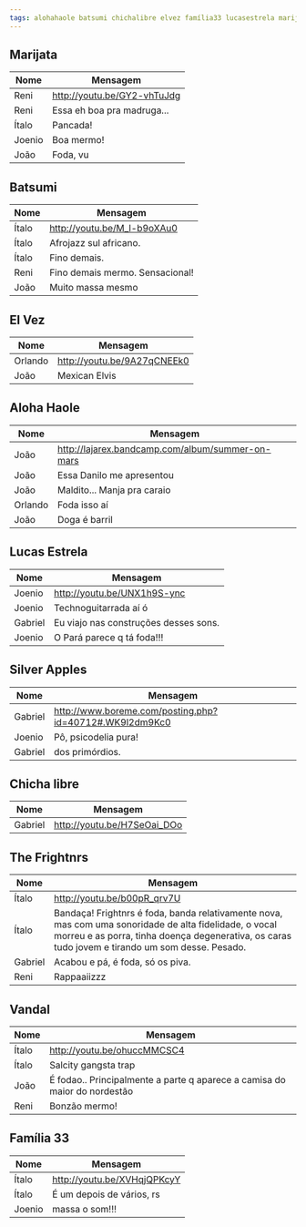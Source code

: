 ```yaml
---
tags: alohahaole batsumi chichalibre elvez família33 lucasestrela marijata silverapples thefrightnrs vandal
---
```


## Marijata

| Nome    | Mensagem                                                   |
| ------- | ---------------------------------------------------------- |
| Reni    | <http://youtu.be/GY2-vhTuJdg>                              |
| Reni    | Essa eh boa pra madruga...                                 |
| Ítalo   | Pancada!                                                   |
| Joenio  | Boa mermo!                                                 |
| João    | Foda, vu                                                   |

## Batsumi

| Nome    | Mensagem                                                   |
| ------- | ---------------------------------------------------------- |
| Ítalo   | <http://youtu.be/M_l-b9oXAu0>                              |
| Ítalo   | Afrojazz sul africano.                                     |
| Ítalo   | Fino demais.                                               |
| Reni    | Fino demais mermo. Sensacional!                            |
| João    | Muito massa mesmo                                          |

## El Vez

| Nome    | Mensagem                                                   |
| ------- | ---------------------------------------------------------- |
| Orlando | <http://youtu.be/9A27qCNEEk0>                              |
| João    | Mexican Elvis                                              |

## Aloha Haole

| Nome    | Mensagem                                                   |
| ------- | ---------------------------------------------------------- |
| João    | <http://lajarex.bandcamp.com/album/summer-on-mars>         |
| João    | Essa Danilo me apresentou                                  |
| João    | Maldito... Manja pra caraio                                |
| Orlando | Foda isso aí                                               |
| João    | Doga é barril                                              |

## Lucas Estrela

| Nome    | Mensagem                                                   |
| ------- | ---------------------------------------------------------- |
| Joenio  | <http://youtu.be/UNX1h9S-ync>                              |
| Joenio  | Technoguitarrada aí ó                                      |
| Gabriel | Eu viajo nas construções desses sons.                      |
| Joenio  | O Pará parece q tá foda!!!                                 |

## Silver Apples

| Nome    | Mensagem                                                   |
| ------- | ---------------------------------------------------------- |
| Gabriel | <http://www.boreme.com/posting.php?id=40712#.WK9l2dm9Kc0>  |
| Joenio  | Pô, psicodelia pura!                                       |
| Gabriel | dos primórdios.                                            |

## Chicha libre

| Nome    | Mensagem                                                   |
| ------- | ---------------------------------------------------------- |
| Gabriel | <http://youtu.be/H7SeOai_DOo>                              |

## The Frightnrs

| Nome    | Mensagem                                                   |
| ------- | ---------------------------------------------------------- |
| Ítalo   | <http://youtu.be/b00pR_qrv7U>                              |
| Ítalo   | Bandaça! Frightnrs é foda, banda relativamente nova, mas com uma sonoridade de alta fidelidade, o vocal morreu e as porra, tinha  doença degenerativa, os caras tudo jovem e tirando um som desse. Pesado. |
| Gabriel | Acabou e pá, é foda, só os piva.                           |
| Reni    | Rappaaiizzz                                                |

## Vandal

| Nome    | Mensagem                                                   |
| ------- | ---------------------------------------------------------- |
| Ítalo   | <http://youtu.be/ohuccMMCSC4>                              |
| Ítalo   | Salcity gangsta trap                                       |
| João    | É fodao.. Principalmente a parte q aparece a camisa do maior do nordestão |
| Reni    | Bonzão mermo!                                              |

## Família 33

| Nome    | Mensagem                                                   |
| ------- | ---------------------------------------------------------- |
| Ítalo   | <http://youtu.be/XVHqjQPKcyY>                              |
| Ítalo   | É um depois de vários, rs                                  |
| Joenio  | massa o som!!!                                             |
